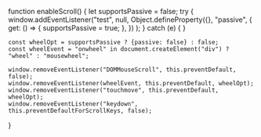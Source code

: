 function enableScroll() {
let supportsPassive = false;
try {
window.addEventListener("test", null, Object.defineProperty({}, "passive", {
get: () => {
supportsPassive = true;
},
})
);
} catch (e) {
}

    const wheelOpt = supportsPassive ? {passive: false} : false;
    const wheelEvent = "onwheel" in document.createElement("div") ? "wheel" : "mousewheel";

    window.removeEventListener("DOMMouseScroll", this.preventDefault, false);
    window.removeEventListener(wheelEvent, this.preventDefault, wheelOpt);
    window.removeEventListener("touchmove", this.preventDefault, wheelOpt);
    window.removeEventListener("keydown", this.preventDefaultForScrollKeys, false);
}

